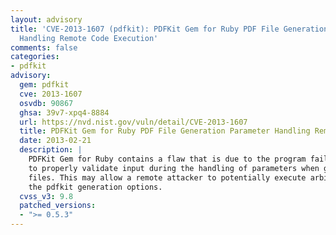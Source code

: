 ```yaml
---
layout: advisory
title: 'CVE-2013-1607 (pdfkit): PDFKit Gem for Ruby PDF File Generation Parameter
  Handling Remote Code Execution'
comments: false
categories:
- pdfkit
advisory:
  gem: pdfkit
  cve: 2013-1607
  osvdb: 90867
  ghsa: 39v7-xpq4-8884
  url: https://nvd.nist.gov/vuln/detail/CVE-2013-1607
  title: PDFKit Gem for Ruby PDF File Generation Parameter Handling Remote Code Execution
  date: 2013-02-21
  description: |
    PDFKit Gem for Ruby contains a flaw that is due to the program failing
    to properly validate input during the handling of parameters when generating PDF
    files. This may allow a remote attacker to potentially execute arbitrary code via
    the pdfkit generation options.
  cvss_v3: 9.8
  patched_versions:
  - ">= 0.5.3"
---
```

